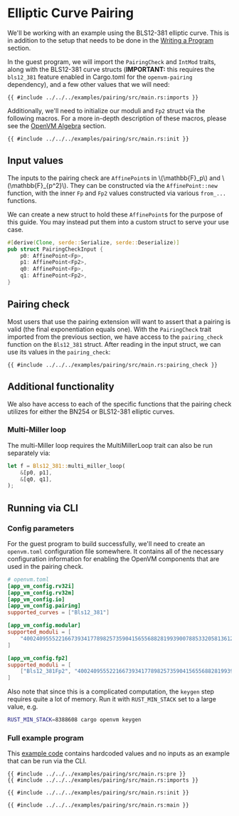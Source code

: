 # Elliptic Curve Pairing

We'll be working with an example using the BLS12-381 elliptic curve. This is in addition to the setup that needs to be done in the [Writing a Program](../writing-apps/write-program.md) section.

In the guest program, we will import the `PairingCheck` and `IntMod` traits, along with the BLS12-381 curve structs (**IMPORTANT:** this requires the `bls12_381` feature enabled in Cargo.toml for the `openvm-pairing` dependency), and a few other values that we will need:

```rust,no_run,noplayground title="guest program"
{{ #include ../../../examples/pairing/src/main.rs:imports }}
```

Additionally, we'll need to initialize our moduli and `Fp2` struct via the following macros. For a more in-depth description of these macros, please see the [OpenVM Algebra](./algebra.md) section.

```rust,no_run,noplayground
{{ #include ../../../examples/pairing/src/main.rs:init }}
```

## Input values

The inputs to the pairing check are `AffinePoint`s in \\(\mathbb{F}\_p\\) and \\(\mathbb{F}\_{p^2}\\). They can be constructed via the `AffinePoint::new` function, with the inner `Fp` and `Fp2` values constructed via various `from_...` functions.

We can create a new struct to hold these `AffinePoint`s for the purpose of this guide. You may instead put them into a custom struct to serve your use case.

```rust
#[derive(Clone, serde::Serialize, serde::Deserialize)]
pub struct PairingCheckInput {
    p0: AffinePoint<Fp>,
    p1: AffinePoint<Fp2>,
    q0: AffinePoint<Fp>,
    q1: AffinePoint<Fp2>,
}
```

## Pairing check

Most users that use the pairing extension will want to assert that a pairing is valid (the final exponentiation equals one). With the `PairingCheck` trait imported from the previous section, we have access to the `pairing_check` function on the `Bls12_381` struct. After reading in the input struct, we can use its values in the `pairing_check`:

```rust,no_run,noplayground
{{ #include ../../../examples/pairing/src/main.rs:pairing_check }}
```

## Additional functionality

We also have access to each of the specific functions that the pairing check utilizes for either the BN254 or BLS12-381 elliptic curves.

### Multi-Miller loop

The multi-Miller loop requires the MultiMillerLoop trait can also be run separately via:

```rust
let f = Bls12_381::multi_miller_loop(
    &[p0, p1],
    &[q0, q1],
);
```

## Running via CLI

### Config parameters

For the guest program to build successfully, we'll need to create an `openvm.toml` configuration file somewhere. It contains all of the necessary configuration information for enabling the OpenVM components that are used in the pairing check.

```toml
# openvm.toml
[app_vm_config.rv32i]
[app_vm_config.rv32m]
[app_vm_config.io]
[app_vm_config.pairing]
supported_curves = ["Bls12_381"]

[app_vm_config.modular]
supported_moduli = [
    "4002409555221667393417789825735904156556882819939007885332058136124031650490837864442687629129015664037894272559787",
]

[app_vm_config.fp2]
supported_moduli = [
    ["Bls12_381Fp2", "4002409555221667393417789825735904156556882819939007885332058136124031650490837864442687629129015664037894272559787"],
]
```

Also note that since this is a complicated computation, the `keygen` step requires quite a lot of memory. Run it with `RUST_MIN_STACK` set to a large value, e.g.

```bash
RUST_MIN_STACK=8388608 cargo openvm keygen
```

### Full example program

This [example code](https://github.com/openvm-org/openvm/blob/main/examples/pairing/src/main.rs) contains hardcoded values and no inputs as an example that can be run via the CLI.

```rust,no_run,noplayground
{{ #include ../../../examples/pairing/src/main.rs:pre }}
{{ #include ../../../examples/pairing/src/main.rs:imports }}

{{ #include ../../../examples/pairing/src/main.rs:init }}

{{ #include ../../../examples/pairing/src/main.rs:main }}
```
